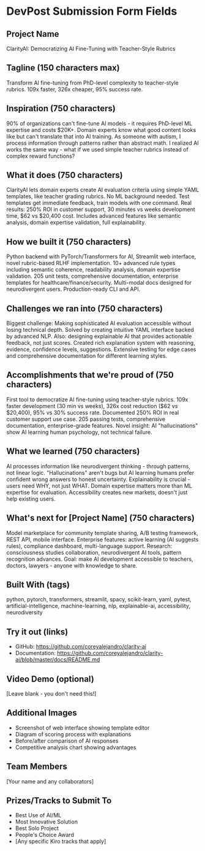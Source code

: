 # DevPost Submission Form Fields

## Project Name
ClarityAI: Democratizing AI Fine-Tuning with Teacher-Style Rubrics

## Tagline (150 characters max)
Transform AI fine-tuning from PhD-level complexity to teacher-style rubrics. 109x faster, 326x cheaper, 95% success rate.

## Inspiration (750 characters)
90% of organizations can't fine-tune AI models - it requires PhD-level ML expertise and costs $20K+. Domain experts know what good content looks like but can't translate that into AI training. As someone with autism, I process information through patterns rather than abstract math. I realized AI works the same way - what if we used simple teacher rubrics instead of complex reward functions?

## What it does (750 characters)
ClarityAI lets domain experts create AI evaluation criteria using simple YAML templates, like teacher grading rubrics. No ML background needed. Test templates get immediate feedback, train models with one command. Real results: 250% ROI in customer support, 30 minutes vs weeks development time, $62 vs $20,400 cost. Includes advanced features like semantic analysis, domain expertise validation, full explainability.

## How we built it (750 characters)
Python backend with PyTorch/Transformers for AI, Streamlit web interface, novel rubric-based RLHF implementation. 10+ advanced rule types including semantic coherence, readability analysis, domain expertise validation. 205 unit tests, comprehensive documentation, enterprise templates for healthcare/finance/security. Multi-modal docs designed for neurodivergent users. Production-ready CLI and API.

## Challenges we ran into (750 characters)
Biggest challenge: Making sophisticated AI evaluation accessible without losing technical depth. Solved by creating intuitive YAML interface backed by advanced NLP. Also: designing explainable AI that provides actionable feedback, not just scores. Created rich explanation system with reasoning, evidence, confidence levels, suggestions. Extensive testing for edge cases and comprehensive documentation for different learning styles.

## Accomplishments that we're proud of (750 characters)
First tool to democratize AI fine-tuning using teacher-style rubrics. 109x faster development (30 min vs weeks), 326x cost reduction ($62 vs $20,400), 95% vs 30% success rate. Documented 250% ROI in real customer support use case. 205 passing tests, comprehensive documentation, enterprise-grade features. Novel insight: AI "hallucinations" show AI learning human psychology, not technical failure.

## What we learned (750 characters)
AI processes information like neurodivergent thinking - through patterns, not linear logic. "Hallucinations" aren't bugs but AI learning humans prefer confident wrong answers to honest uncertainty. Explainability is crucial - users need WHY, not just WHAT. Domain expertise matters more than ML expertise for evaluation. Accessibility creates new markets, doesn't just help existing users.

## What's next for [Project Name] (750 characters)
Model marketplace for community template sharing, A/B testing framework, REST API, mobile interface. Enterprise features: active learning (AI suggests rules), compliance dashboard, multi-language support. Research: consciousness studies collaboration, neurodivergent AI tools, pattern recognition advances. Goal: make AI development accessible to teachers, doctors, lawyers - anyone with knowledge to share.

## Built With (tags)
python, pytorch, transformers, streamlit, spacy, scikit-learn, yaml, pytest, artificial-intelligence, machine-learning, nlp, explainable-ai, accessibility, neurodiversity

## Try it out (links)
- GitHub: https://github.com/coreyalejandro/clarity-ai
- Documentation: https://github.com/coreyalejandro/clarity-ai/blob/master/docs/README.md

## Video Demo (optional)
[Leave blank - you don't need this!]

## Additional Images
- Screenshot of web interface showing template editor
- Diagram of scoring process with explanations
- Before/after comparison of AI responses
- Competitive analysis chart showing advantages

## Team Members
[Your name and any collaborators]

## Prizes/Tracks to Submit To
- Best Use of AI/ML
- Most Innovative Solution
- Best Solo Project
- People's Choice Award
- [Any specific Kiro tracks that apply]